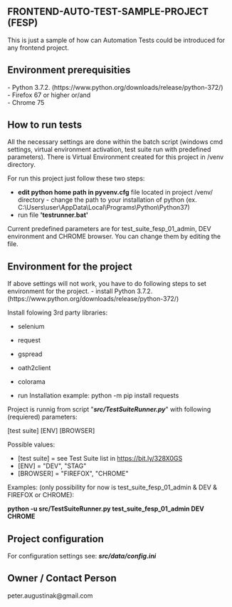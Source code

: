 <h2>FRONTEND-AUTO-TEST-SAMPLE-PROJECT (FESP)</h2>
<p>This is just a sample of how can Automation Tests could be introduced for any frontend project.</p>

<h2>Environment prerequisities</h2>
- Python 3.7.2. (https://www.python.org/downloads/release/python-372/)<br/>
- Firefox 67 or higher or/and<br/>
- Chrome 75

<h2>How to run tests</h2>
<p>All the necessary settings are done within the batch script (windows cmd settings, virtual environment activation,
test suite run with predefined parameters). There is Virtual Environment created for this project in /venv directory.
</p>

For run this project just follow these two steps:
- <b>edit python home path in pyvenv.cfg</b> file located in project /venv/ directory - change the path to your installation of python
(ex. C:\Users\user\AppData\Local\Programs\Python\Python37)
- run file <b>'testrunner.bat'</b>

<p>Current predefined parameters are for test_suite_fesp_01_admin, DEV environment and CHROME browser.
You can change them by editing the file.</p> 

<h2>Environment for the project</h2>
If above settings will not work, you have to do following steps to set environment for the project.
- install Python 3.7.2. (https://www.python.org/downloads/release/python-372/)
 
Install folowing 3rd party libraries:
- selenium<br/>
- request<br/>
- gspread<br/>
- oath2client<br/>
- colorama

- run 
Installation example:
python -m pip install requests

Project is runnig from script "<b><i>src/TestSuiteRunner.py</i></b>" with following (requiered) parameters:

[test suite] [ENV] [BROWSER]

Possible values:
- [test suite] = see Test Suite list in https://bit.ly/328X0GS
- [ENV] = "DEV", "STAG"
- [BROWSER] = "FIREFOX", "CHROME"

Examples: (only possibility for now is test_suite_fesp_01_admin & DEV & FIREFOX or CHROME):

<b>python -u src/TestSuiteRunner.py test_suite_fesp_01_admin DEV CHROME</b>

<h2>Project configuration</h2>
For configuration settings see:
<b><i>src/data/config.ini</i></b>

<h2>Owner / Contact Person</h2>
peter.augustinak@gmail.com
